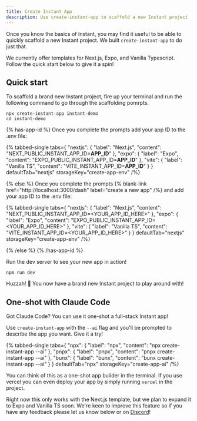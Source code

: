 ```yaml
---
title: Create Instant App
description: Use create-instant-app to scaffold a new Instant project
---
```


Once you know the basics of Instant, you may find it useful to be able to
quickly scaffold a new Instant project. We built `create-instant-app` to do just
that.

We currently offer templates for Next.js, Expo, and Vanilla Typescript. Follow the quick start below to give it a spin!

## Quick start

To scaffold a brand new Instant project, fire up your terminal and run the following command to go through the scaffolding pomrpts.

```shell {% showCopy=true %}
npx create-instant-app instant-demo
cd instant-demo
```

{% has-app-id %}
Once you complete the prompts add your app ID to the .env file:

{% tabbed-single tabs={
  "nextjs": { "label": "Next.js", "content": "NEXT_PUBLIC_INSTANT_APP_ID=__APP_ID__" },
  "expo": { "label": "Expo", "content": "EXPO_PUBLIC_INSTANT_APP_ID=__APP_ID__" },
  "vite": { "label": "Vanilla TS", "content": "VITE_INSTANT_APP_ID=__APP_ID__" }
} defaultTab="nextjs" storageKey="create-app-env" /%}

{% else %}
Once you complete the prompts {% blank-link href="http://localhost:3000/dash" label="create a new app" /%} and add your app ID to the .env file:

{% tabbed-single tabs={
  "nextjs": { "label": "Next.js", "content": "NEXT_PUBLIC_INSTANT_APP_ID=<YOUR_APP_ID_HERE>" },
  "expo": { "label": "Expo", "content": "EXPO_PUBLIC_INSTANT_APP_ID=<YOUR_APP_ID_HERE>" },
  "vite": { "label": "Vanilla TS", "content": "VITE_INSTANT_APP_ID=<YOUR_APP_ID_HERE>" }
} defaultTab="nextjs" storageKey="create-app-env" /%}

{% /else %}
{% /has-app-id %}

Run the dev server to see your new app in action!

```shell
npm run dev
```

Huzzah! 🎉 You now have a brand new Instant project to play around with!

## One-shot with Claude Code

Got Claude Code? You can use it one-shot a full-stack Instant app!

Use `create-instant-app` with the `--ai` flag and you'll be prompted to describe the app you want. Give it a try!

{% tabbed-single tabs={
  "npx": { "label": "npx", "content": "npx create-instant-app --ai" },
  "pnpx": { "label": "pnpx", "content": "pnpx create-instant-app --ai" },
  "bunx": { "label": "bunx", "content": "bunx create-instant-app --ai" }
} defaultTab="npx" storageKey="create-app-ai" /%}

You can think of this as a one-shot app builder in the terminal. If you use
vercel you can even deploy your app by simply running `vercel` in the project.

Right now this only works with the Next.js template, but we plan to expand it to
Expo and Vanilla TS soon. We're keen to improve this feature so if you have any
feedback please let us know below or on [Discord](https://discord.com/invite/VU53p7uQcE)!
